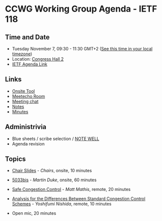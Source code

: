 # CCWG Working Group Agenda - IETF 118

## Time and Date

* Tuesday November 7, 09:30 - 11:30 GMT+2 ([See this time in your local timezone](https://www.timeanddate.com/worldclock/fixedtime.html?msg=CCWG+at+IETF+118&iso=20231107T0930&p1=204&ah=2))
* Location: [Congress Hall 2](https://datatracker.ietf.org/meeting/118/floor-plan?room=congress-hall-2)
* [IETF Agenda Link](https://datatracker.ietf.org/meeting/118/agenda/?show=ccwg)

## Links

* [Onsite Tool](https://meetings.conf.meetecho.com/onsite118/?group=ccwg&short=ccwg&item=1)
* [Meetecho Room](https://meetings.conf.meetecho.com/ietf118/?group=ccwg&short=ccwg&item=1)
* [Meeting chat](https://zulip.ietf.org/#narrow/stream/ccwg)
* [Notes](https://notes.ietf.org/notes-ietf-118-ccwg)
* [Minutes](https://datatracker.ietf.org/doc/minutes-118-ccwg/)

## Administrivia

* Blue sheets / scribe selection / [NOTE WELL](https://www.ietf.org/about/note-well.html) 
* Agenda revision

## Topics

- [Chair Slides]((https://datatracker.ietf.org/doc/url)) - _Chairs_, onsite, 10 minutes

- [5033bis](https://datatracker.ietf.org/doc/draft-ietf-ccwg-rfc5033bis/) - _Martin Duke_, onsite, 60 minutes

- [Safe Congestion Control](https://datatracker.ietf.org/doc/html/draft-mathis-ccwg-safecc) - _Matt Mathis_, remote, 20 minutes

- [Analysis for the Differences Between Standard Congestion Control Schemes](https://datatracker.ietf.org/doc/draft-nishida-ccwg-standard-cc-analysis/) - _Yoshifumi Nishida_, remote, 10 minutes

- Open mic, 20 minutes

